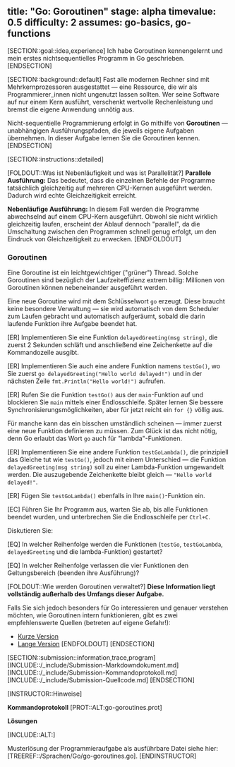 title: "Go: Goroutinen"
stage: alpha
timevalue: 0.5
difficulty: 2
assumes: go-basics, go-functions
---

[SECTION::goal::idea,experience]
Ich habe Goroutinen kennengelernt und mein erstes nichtsequentielles Programm 
in Go geschrieben.
[ENDSECTION]

[SECTION::background::default]
Fast alle modernen Rechner sind mit Mehrkernprozessoren ausgestattet — eine Ressource, 
die wir als Programmierer_innen nicht ungenutzt lassen sollten.
Wer seine Software auf nur einem Kern ausführt, verschenkt wertvolle Rechenleistung 
und bremst die eigene Anwendung unnötig aus.

Nicht-sequentielle Programmierung erfolgt in Go mithilfe von __Goroutinen__ — 
unabhängigen Ausführungspfaden, die jeweils eigene Aufgaben übernehmen.
In dieser Aufgabe lernen Sie die Goroutinen kennen.
[ENDSECTION]

[SECTION::instructions::detailed]

[FOLDOUT::Was ist Nebenläufigkeit und was ist Parallelität?]
**Parallele Ausführung:** Das bedeutet, dass die einzelnen Befehle der Programme 
tatsächlich gleichzeitig auf mehreren CPU-Kernen ausgeführt werden. 
Dadurch wird echte Gleichzeitigkeit erreicht.

**Nebenläufige Ausführung:** In diesem Fall werden die Programme abwechselnd auf 
einem CPU-Kern ausgeführt.
Obwohl sie nicht wirklich gleichzeitig laufen, erscheint der Ablauf dennoch 
"parallel", da die Umschaltung zwischen den Programmen schnell genug erfolgt, um 
den Eindruck von Gleichzeitigkeit zu erwecken.
[ENDFOLDOUT]

### Goroutinen

Eine Goroutine ist ein leichtgewichtiger ("grüner") Thread.
Solche Goroutinen sind bezüglich der Laufzeiteffizienz extrem billig: 
Millionen von Goroutinen können nebeneinander ausgeführt werden.

Eine neue Goroutine wird mit dem Schlüsselwort `go` erzeugt.
Diese braucht keine besondere Verwaltung — sie wird automatisch von dem 
Scheduler zum Laufen gebracht und automatisch aufgeräumt, sobald die darin 
laufende Funktion ihre Aufgabe beendet hat.

[ER] Implementieren Sie eine Funktion `delayedGreeting(msg string)`, die zuerst 
2 Sekunden schläft und anschließend eine Zeichenkette auf die Kommandozeile ausgibt.

[ER] Implementieren Sie auch eine andere Funktion namens `testGo()`, wo Sie zuerst 
`go delayedGreeting("Hello world delayed!")` und in der nächsten Zeile 
`fmt.Println("Hello world!")` aufrufen.

[ER] Rufen Sie die Funktion `testGo()` aus der `main`-Funktion auf und blockieren 
Sie `main` mittels einer Endlosschleife.
Später lernen Sie bessere Synchronisierungsmöglichkeiten, aber für jetzt reicht 
ein `for {}` völlig aus.

<!-- time estimate: 5 min -->

Für manche kann das ein bisschen umständlich scheinen — 
immer zuerst eine neue Funktion definieren zu müssen.
Zum Glück ist das nicht nötig, denn Go erlaubt das Wort `go` auch für 
"lambda"-Funktionen.

[ER] Implementieren Sie eine andere Funktion `testGoLambda()`, die prinzipiell 
das Gleiche tut wie `testGo()`, jedoch mit einem Unterschied — die Funktion 
`delayedGreeting(msg string)` soll zu einer Lambda-Funktion umgewandelt werden.
Die auszugebende Zeichenkette bleibt gleich — `"Hello world delayed!"`. 

[ER] Fügen Sie `testGoLambda()` ebenfalls in Ihre `main()`-Funktion ein.

[EC] Führen Sie Ihr Programm aus, warten Sie ab, bis alle Funktionen beendet wurden,
und unterbrechen Sie die Endlosschleife per `Ctrl+C`.

<!-- time estimate: 5 min -->

Diskutieren Sie:

[EQ] In welcher Reihenfolge werden die Funktionen (`testGo`, `testGoLambda`, 
`delayedGreeting` und die lambda-Funktion) gestartet?

[EQ] In welcher Reihenfolge verlassen die vier Funktionen den Geltungsbereich 
(beenden ihre Ausführung)?

<!-- time estimate: 10 min -->

[FOLDOUT::Wie werden Goroutinen verwaltet?]
__Diese Information liegt vollständig außerhalb des Umfangs dieser Aufgabe.__

Falls Sie sich jedoch besonders für Go interessieren und genauer verstehen möchten,
wie Goroutinen intern funktionieren, gibt es zwei empfehlenswerte Quellen
(betreten auf eigene Gefahr!):

* [Kurze Version](https://medium.com/@hatronix/inside-the-go-scheduler-a-step-by-step-look-at-goroutine-management-1a8cbe9d5dbd)
* [Lange Version](https://medium.com/@sanilkhurana7/understanding-the-go-scheduler-and-looking-at-how-it-works-e431a6daacf)
[ENDFOLDOUT]
[ENDSECTION]

[SECTION::submission::information,trace,program]
[INCLUDE::/_include/Submission-Markdowndokument.md]
[INCLUDE::/_include/Submission-Kommandoprotokoll.md]
[INCLUDE::/_include/Submission-Quellcode.md]
[ENDSECTION]

[INSTRUCTOR::Hinweise]

**Kommandoprotokoll**
[PROT::ALT:go-goroutines.prot]

**Lösungen**

[INCLUDE::ALT:]

Musterlösung der Programmieraufgabe als ausführbare Datei siehe hier:
[TREEREF::/Sprachen/Go/go-goroutines.go].
[ENDINSTRUCTOR]

